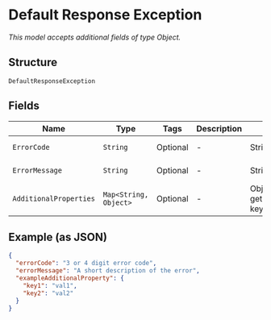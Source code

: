 
# Default Response Exception

*This model accepts additional fields of type Object.*

## Structure

`DefaultResponseException`

## Fields

| Name | Type | Tags | Description | Getter | Setter |
|  --- | --- | --- | --- | --- | --- |
| `ErrorCode` | `String` | Optional | - | String getErrorCode() | setErrorCode(String errorCode) |
| `ErrorMessage` | `String` | Optional | - | String getErrorMessage() | setErrorMessage(String errorMessage) |
| `AdditionalProperties` | `Map<String, Object>` | Optional | - | Object getAdditionalProperty(String key) | additionalProperty(String key, Object value) |

## Example (as JSON)

```json
{
  "errorCode": "3 or 4 digit error code",
  "errorMessage": "A short description of the error",
  "exampleAdditionalProperty": {
    "key1": "val1",
    "key2": "val2"
  }
}
```

